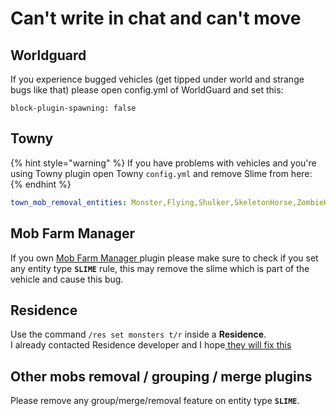 # Can't write in chat and can't move

## Worldguard

If you experience bugged vehicles (get tipped under world and strange bugs like that) please open config.yml of WorldGuard and set this:

```
block-plugin-spawning: false
```

## Towny

{% hint style="warning" %}
If you have problems with vehicles and you're using Towny plugin open Towny `config.yml` and remove Slime from here:
{% endhint %}

```yaml
town_mob_removal_entities: Monster,Flying,Shulker,SkeletonHorse,ZombieHorse
```

## Mob Farm Manager

If you own [Mob Farm Manager ](https://www.spigotmc.org/resources/mob-farm-manager-supports-1-7-10-up-to-1-16-hopper-support.15127/)plugin please make sure to check if you set any entity type **`SLIME`** rule, this may remove the slime which is part of the vehicle and cause this bug.

## Residence

Use the command `/res set monsters t/r` inside a **Residence**.\
I already contacted Residence developer and I hope[ they will fix this](https://github.com/Zrips/Residence/issues/469#issuecomment-801425643)

## Other mobs removal / grouping / merge plugins

Please remove any group/merge/removal feature on entity type **`SLIME`**.
